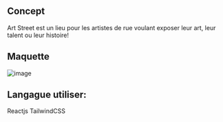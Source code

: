 ## Concept

Art Street est un lieu pour les artistes de rue voulant exposer leur art, leur talent ou leur histoire!

## Maquette
![image](https://user-images.githubusercontent.com/88057937/180422046-edebfc04-dc5d-45e3-a735-e3667bf6939a.png)

## Langague utiliser:

Reactjs
TailwindCSS
